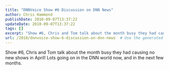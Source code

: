 ```yaml
---
title: "DNNVoice Show #6 Discussion on DNN News"
author: Chris Hammond
publishDate: 2010-09-07T13:37:22
updateDate: 2010-09-07T13:37:22
tags: []
excerpt: "Show #6, Chris and Tom talk about the month busy they had causing no new shows in April! Lots going on in the DNN world now, and in the next few months."
url: /2010/dnnvoice-show-6-discussion-on-dnn-news  # Use the generated URL with year
---
```

<p>Show #6, Chris and Tom talk about the month busy they had causing no new shows in April! Lots going on in the DNN world now, and in the next few months.</p><img src="https://feeds.feedburner.com/~r/dnnvoice/~4/ds-FMVVrd1Q" height="1" width="1"/>
